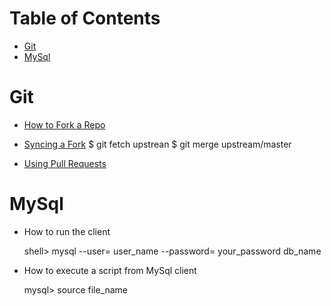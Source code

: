 # Table of Contents

* [Git](#git)
* [MySql](#MySql)

# <a name="git"></a>Git

* [How to Fork a Repo](https://help.github.com/articles/fork-a-repo/)
* [Syncing a Fork](https://help.github.com/articles/syncing-a-fork/)
    $ git fetch upstrean
    $ git merge upstream/master 
   
* [Using Pull Requests](https://help.github.com/articles/using-pull-requests/)


# <a name='MySql'></a> MySql

* How to run the client

    shell> mysql --user= user_name --password= your_password db_name

* How to execute a script from MySql client

    mysql> source file_name


